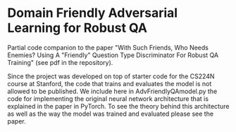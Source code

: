 # Domain Friendly Adversarial Learning for Robust QA
 
Partial code companion to the paper "With Such Friends, Who Needs Enemies? Using A "Friendly" Question Type Discriminator For Robust QA Training" (see pdf in the repository).

Since the project was developed on top of starter code for the CS224N course at Stanford, the code that trains and evaluates the model is not allowed to be published. We include here in AdvFriendlyQAmodel.py the code for implementing the original neural network architecture that is explained in the paper in PyTorch. To see the theory behind this architecture as well as the way the model was trained and evaluated please see the paper.
